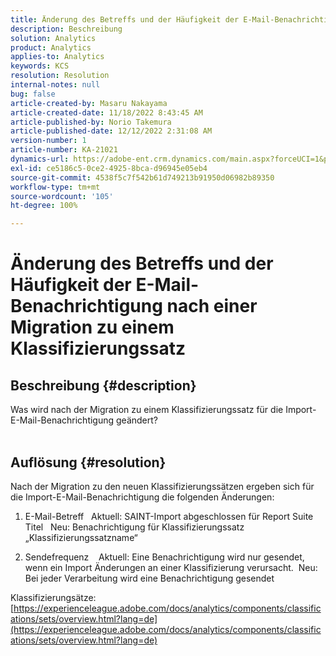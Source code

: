 ```yaml
---
title: Änderung des Betreffs und der Häufigkeit der E-Mail-Benachrichtigung nach einer Migration zu einem Klassifizierungssatz
description: Beschreibung
solution: Analytics
product: Analytics
applies-to: Analytics
keywords: KCS
resolution: Resolution
internal-notes: null
bug: false
article-created-by: Masaru Nakayama
article-created-date: 11/18/2022 8:43:45 AM
article-published-by: Norio Takemura
article-published-date: 12/12/2022 2:31:08 AM
version-number: 1
article-number: KA-21021
dynamics-url: https://adobe-ent.crm.dynamics.com/main.aspx?forceUCI=1&pagetype=entityrecord&etn=knowledgearticle&id=cb889f1b-1d67-ed11-9561-6045bd006239
exl-id: ce5186c5-0ce2-4925-8bca-d96945e05eb4
source-git-commit: 4538f5c7f542b61d749213b91950d06982b89350
workflow-type: tm+mt
source-wordcount: '105'
ht-degree: 100%

---
```


# Änderung des Betreffs und der Häufigkeit der E-Mail-Benachrichtigung nach einer Migration zu einem Klassifizierungssatz

## Beschreibung {#description}

Was wird nach der Migration zu einem Klassifizierungssatz für die Import-E-Mail-Benachrichtigung geändert?
<br> 

## Auflösung {#resolution}


Nach der Migration zu den neuen Klassifizierungssätzen ergeben sich für die Import-E-Mail-Benachrichtigung die folgenden Änderungen:



1. E-Mail-Betreff
  Aktuell: SAINT-Import abgeschlossen für Report Suite Titel
  Neu: Benachrichtigung für Klassifizierungssatz „Klassifizierungssatzname“

2. Sendefrequenz
   Aktuell: Eine Benachrichtigung wird nur gesendet, wenn ein Import Änderungen an einer Klassifizierung verursacht.
 Neu: Bei jeder Verarbeitung wird eine Benachrichtigung gesendet

Klassifizierungsätze:
[https://experienceleague.adobe.com/docs/analytics/components/classifications/sets/overview.html?lang=de](https://experienceleague.adobe.com/docs/analytics/components/classifications/sets/overview.html?lang=de)
